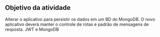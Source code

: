 ## Objetivo da atividade

Alterar o aplicativo para persistir os dados em um BD do MongoDB. O novo aplicativo deverá manter o controle de rotas e padrão de mensagens de resposta.
JWT e MongoDB